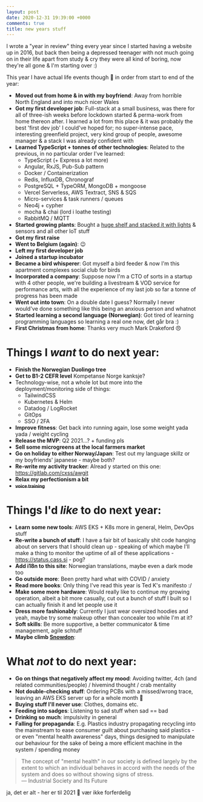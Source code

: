 ```yaml
---
layout: post
date: 2020-12-31 19:39:00 +0000
comments: true
title: new years stuff
---
```


I wrote a "year in review" thing every year since I started having a website up in 2016, but back then being a depressed teenager with not much going on in their life apart from study & cry they were all kind of boring, now they're all gone & I'm starting over :)

<div class="fotorama" data-width="100%" data-height="600" data-nav="thumbs" data-allowfullscreen="true" data-loop="true" data-shuffle="true">
  <a href="https://ftp.cass.si/02wnwk007.jpeg" data-caption="me and the bf"></a>
  <a href="https://ftp.cass.si/7q00k0ok0.jpeg" data-caption="on my new work commute"></a>
  <a href="https://ftp.cass.si/4011b0lob.jpeg" data-caption="finally got animal crossing :3"></a>
  <a href="https://ftp.cass.si/b4v=000A5.jpeg" data-caption="playin some racing games"></a>
  <a href="https://ftp.cass.si/=060i~t75.jpeg" data-caption="work xmas party"></a>
  <a href="https://ftp.cass.si/191y4J00j.jpeg" data-caption="cozy docks"></a>
  <a href="https://ftp.cass.si/0064V9=p0.jpeg" data-caption="norge station"></a>
  <a href="https://ftp.cass.si/rui99y1c7.jpeg" data-caption="work from home desk"></a>
  <a href="https://ftp.cass.si/9xe001620.jpeg" data-caption="beginnings of the iot platform"></a>
  <a href="https://ftp.cass.si/Wj80asA=a.jpeg" data-caption="flowers in summer :)"></a>
  <a href="https://ftp.cass.si/028057uub.jpeg" data-caption="birthday cake, 21 this year"></a>
  <a href="https://ftp.cass.si/9m79im=6j.jpeg" data-caption=""></a>
  <a href="https://ftp.cass.si/noY07=u00.jpeg" data-caption="growing plants"></a>
  <a href="https://ftp.cass.si/Fwmff~042.jpeg" data-caption="having a bbq"></a>
  <a href="https://ftp.cass.si/=eb170a64.jpeg" data-caption="jetting off in the middle of a pandemic"></a>
  <a href="https://ftp.cass.si/9~66hw4yf.jpeg" data-caption="new flat pog"></a>
  <a href="https://ftp.cass.si/01sj8J1nn.jpeg" data-caption="bird social club"></a>
  <a href="https://ftp.cass.si/60ut010j0.jpeg" data-caption="a fat bird"></a>
  <a href="https://ftp.cass.si/01sa0aM0Z.jpeg" data-caption=""></a>
  <a href="https://ftp.cass.si/8q=d8J0x0.jpeg" data-caption="at the lake with the duckies"></a>
  <a href="https://ftp.cass.si/=4Uk=9m00.jpeg" data-caption="a cat, i fed him ham"></a>
  <a href="https://ftp.cass.si/9x9y9foLz.jpeg" data-caption="by the docks"></a>
  <a href="https://ftp.cass.si/8m4v99Qcg.jpeg" data-caption="xmas time :)"></a>
  <a href="https://ftp.cass.si/0=0y01x04.jpeg" data-caption="growing setup"></a>
  <a href="https://ftp.cass.si/Rp5~0411i.jpeg" data-caption=""></a>
  <a href="https://ftp.cass.si/026420w70.jpeg" data-caption="early growing prototype"></a>
  <a href="https://ftp.cass.si/01=1a1a33.jpeg" data-caption=""></a>
  <a href="https://ftp.cass.si/6i5p7qmy3.png" data-caption=""></a>
</div>

This year I have actual life events though 🎉 in order from start to end of the year:

* __Moved out from home & in with my boyfriend__: Away from horrible North England and into much nicer Wales
* __Got my first developer job__: Full-stack at a small business, was there for all of three-ish weeks before lockdown started & perma-work from home thereon after. I learned a lot from this place & it was probably the best 'first dev job' I could've hoped for; no super-intense pace, interesting greenfield project, very kind group of people, awesome manager & a stack I was already confident with
* __Learned TypeScript + tonnes of other technologies__: Related to the previous, in no particular order I've learned:
  - TypeScript (+ Express a lot more)
  - Angular, RxJS, Pub-Sub pattern
  - Docker / Containerization
  - Redis, InfluxDB, Chronograf
  - PostgreSQL + TypeORM, MongoDB + mongoose
  - Vercel Serverless, AWS Textract, SNS & SQS
  - Micro-services & task runners / queues
  - Neo4j + cypher
  - mocha & chai (lord i loathe testing)
  - RabbitMQ / MQTT
* __Started growing plants__: Bought a [huge shelf and stacked it with lights](https://cass.si/posts/growing-microgreens-and-mcn) & sensors and all other IoT stuff
* __Got my first raise__
* __Went to Belgium (again)__: 😉
* __Left my first developer job__
* __Joined a startup incubator__
* __Became a bird whisperer__: Got myself a bird feeder & now I'm this apartment complexes social club for birds
* __Incorporated a company__: Suppose now I'm a CTO of sorts in a startup with 4 other people, we're building a livestream & VOD service for performance arts, with all the experience of my last job so far a tonne of progress has been made
* __Went out into town__: On a double date I guess? Normally I never would've done something like this being an anxious person and whatnot
* __Started learning a second language (Norwegian)__: Got tired of learning programming languages so learning a real one now, det går bra :)
* __First Christmas from home__: Thanks very much Mark Drakeford 😠

# Things I _want_ to do next year:

* __Finish the Norwegian Duolingo tree__
* __Get to B1-2 CEFR level__ Kompetanse Norge kanksje?
* Technology-wise, not a whole lot but more into the deployment/monitoring side of things:
  - TailwindCSS
  - Kubernetes & Helm
  - Datadog / LogRocket
  - GitOps
  - SSO / 2FA
* __Improve fitness__: Get back into running again, lose some weight yada yada / weight cycling
* __Release the MVP__: Q2 2021...? + funding pls
* __Sell some microgreens at the local farmers market__
* __Go on holiday to either Norway/Japan__: Test out my language skillz or my boyfriends' japanese - maybe both?
* __Re-write my activity tracker__: Alread y started on this one: <https://gitlab.com/cxss/awgit>
* __Relax my perfectionism a bit__
* __~~<small>voice training</small>~~__

# Things I'd _like_ to do next year:

* __Learn some new tools__: AWS EKS + K8s more in general, Helm, DevOps stuff
* __Re-write a bunch of stuff__: I have a fair bit of basically shit code hanging about on servers that I should clean up - speaking of which maybe I'll make a thing to monitor the uptime of all of these applications - https://status.cass.si - pog?
* __Add i18n to this site__: Norwegian translations, maybe even a dark mode too
* __Go outside more__: Been pretty hard what with COVID / anxiety
* __Read more books__: Only thing I've read this year is Ted K's manifesto :/
* __Make some more hardware__: Would really like to continue my growing operation, albeit a bit more casually, cut out a bunch of stuff I built so I can actually finish it and let people use it
* __Dress more fashionably__: Currently I just wear oversized hoodies and yeah, maybe try some makeup other than concealer too while I'm at it?
* __Soft skills__: Be more supportive, a better communicator & time management, agile schtuff
* __Maybe climb [Snowdon](https://en.wikipedia.org/wiki/Snowdon)__:

# What _not_ to do next year:

* __Go on things that negatively affect my mood__: Avoiding twitter, 4ch (and related communities/people) / hivemind thought / crab mentality
* __Not double-checking stuff__: Ordering PCBs with a missed/wrong trace, leaving an AWS EKS server up for a whole month 😬
* __Buying stuff I'll never use__: Clothes, domains etc.
* __Feeding into sadges__: Listening to sad stuff when sad == bad
* __Drinking so much__: impulsivity in general
* __Falling for propaganda__: E.g. Plastics industry propagating recycling into the mainstream to ease consumer guilt about purchasing said plastics - or even "mental health awareness" days, things designed to manipulate our behaviour for the sake of being a more efficient machine in the system / spending money 

> The concept of "mental health" in our society is defined largely by the extent to which an individual behaves in accord with the needs of the system and does so without showing signs of stress.  
— Industrial Society and Its Future

ja, det er alt - her er til 2021 🥰 vær ikke forferdelig

<!-- jQuery 1.8 or later, 33 KB -->
<script src="https://ajax.googleapis.com/ajax/libs/jquery/1.11.1/jquery.min.js"></script>
<!-- Fotorama from CDNJS, 19 KB -->
<link  href="https://cdnjs.cloudflare.com/ajax/libs/fotorama/4.6.4/fotorama.css" rel="stylesheet">
<script src="https://cdnjs.cloudflare.com/ajax/libs/fotorama/4.6.4/fotorama.js"></script>



